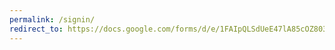 ```yaml
---
permalink: /signin/
redirect_to: https://docs.google.com/forms/d/e/1FAIpQLSdUeE47lA85cOZ803XqjXIM_wsu2Ck3rpVRjfUX_JlIZy0-Pw/viewform?usp=sf_link
---
```

